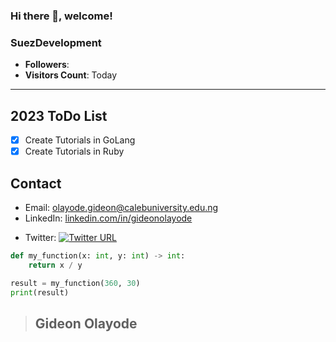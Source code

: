 

### Hi there 👋, welcome!



### **SuezDevelopment** 
- **Followers**: <span id="followers"></span>
- **Visitors Count**: Today<span id="followers"></span>


***
## 2023 ToDo List 
- [x] Create Tutorials in GoLang
- [x] Create Tutorials in Ruby

## Contact

- Email: [olayode.gideon@calebuniversity.edu.ng](mailto:olayode.gideon@calebuniversity.edu.ng)
- LinkedIn: [linkedin.com/in/gideonolayode](https://www.linkedin.com/in/gideonolayode/)

[1.2]: http://i.imgur.com/wWzX9uB.png
- Twitter: [![Twitter URL](https://img.shields.io/twitter/url/https/twitter.com/giddy1billion.svg?style=social&label=Follow%20%40giddy1billion)](https://twitter.com/giddy1billion)


```python
def my_function(x: int, y: int) -> int:
    return x / y

result = my_function(360, 30)
print(result) 

```




>## Gideon Olayode
